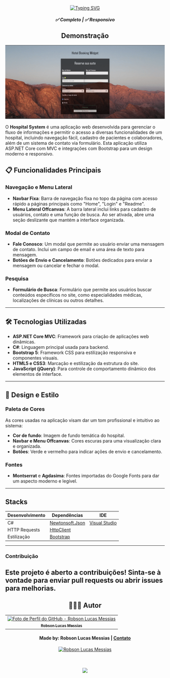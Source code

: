 <div align="center">
  <a href="https://git.io/typing-svg">
    <img src="https://readme-typing-svg.demolab.com?font=Silkscreen&size=20&duration=1500&pause=1000&center=true&vCenter=true&multiline=true&repeat=false&random=false&width=700&height=110&lines=Hospital+System" 
    alt="Typing SVG" />
  </a>
  
  <h5 align="center"> 
    <b>✅ Completo</b> | <b>✅ Responsivo</b>
  </h5>
</div>

<div align="center">
  
  ## Demonstração
  
  ![Demonstração do HospitalSystem](HospitalSystem/wwwroot/assets/video-hotel.gif)
</div>

O **Hospital System** é uma aplicação web desenvolvida para gerenciar o fluxo de informações e permitir o acesso a diversas funcionalidades de um hospital, incluindo navegação fácil, cadastro de pacientes e colaboradores, além de um sistema de contato via formulário. Esta aplicação utiliza ASP.NET Core com MVC e integrações com Bootstrap para um design moderno e responsivo.

## 📋 Funcionalidades Principais

### Navegação e Menu Lateral
- **Navbar Fixa**: Barra de navegação fixa no topo da página com acesso rápido a páginas principais como "Home", "Login" e "Readme".
- **Menu Lateral Offcanvas**: A barra lateral inclui links para cadastro de usuários, contato e uma função de busca. Ao ser ativada, abre uma seção deslizante que mantém a interface organizada.

### Modal de Contato
- **Fale Conosco**: Um modal que permite ao usuário enviar uma mensagem de contato. Inclui um campo de email e uma área de texto para mensagem.
- **Botões de Envio e Cancelamento**: Botões dedicados para enviar a mensagem ou cancelar e fechar o modal.

### Pesquisa
- **Formulário de Busca**: Formulário que permite aos usuários buscar conteúdos específicos no site, como especialidades médicas, localizações de clínicas ou outros detalhes.

---

## 🛠️ Tecnologias Utilizadas

- **ASP.NET Core MVC**: Framework para criação de aplicações web dinâmicas.
- **C#**: Linguagem principal usada para backend.
- **Bootstrap 5**: Framework CSS para estilização responsiva e componentes visuais.
- **HTML5 e CSS3**: Marcação e estilização da estrutura do site.
- **JavaScript (jQuery)**: Para controle de comportamento dinâmico dos elementos de interface.

---

## 🎨 Design e Estilo

### Paleta de Cores

As cores usadas na aplicação visam dar um tom profissional e intuitivo ao sistema:
- **Cor de fundo**: Imagem de fundo temática do hospital.
- **Navbar e Menu Offcanvas**: Cores escuras para uma visualização clara e organizada.
- **Botões**: Verde e vermelho para indicar ações de envio e cancelamento.

### Fontes
- **Montserrat** e **Agdasima**: Fontes importadas do Google Fonts para dar um aspecto moderno e legível.
---

## Stacks

| Desenvolvimento | Dependências                                        | IDE                        |
|-----------------|-----------------------------------------------------|----------------------------|
| C#              | [Newtonsoft.Json](https://www.newtonsoft.com/json)  | [Visual Studio](https://visualstudio.microsoft.com/) |
| HTTP Requests   | [HttpClient](https://learn.microsoft.com/en-us/dotnet/api/system.net.http.httpclient) | 
| Estilização     | [Bootstrap](https://getbootstrap.com/)              |

---
### Contribuição

Este projeto é aberto a contribuições! Sinta-se à vontade para enviar pull requests ou abrir issues para melhorias.
---

<div align="center">

## 👩🏻‍💻 Autor <br>

<table>
  <tr>
    <td align="center">
      <a href="https://github.com/robsonlmds">
        <img src="https://avatars.githubusercontent.com/u/e?email=robsonlmds@hotmail.com&s=500" width="100px;" title="Autor Robson Lucas Messias" alt="Foto de Perfil do GitHub - Robson Lucas Messias"/><br>
        <sub>
          <b>Robson Lucas Messias</b>
        </sub>
      </a>
    </td>
  </tr>
</table>

</div>
 
<h4 align="center">
  Made by: Robson Lucas Messias | <a href="mailto:robsonlmds@hotmail.com">Contato</a>
</h4>

<p align="center">
  <a href="https://www.linkedin.com/in/r-lucas-messias/">
    <img alt="Robson Lucas Messias" src="https://img.shields.io/badge/LinkedIn-R.Lucas_Messias-0e76a8?style=flat&logoColor=white&logo=linkedin">
  </a>
</p>

<h1 align="center">
<img src="https://readme-typing-svg.herokuapp.com/?font=Silkscreen&size=35&center=true&vCenter=true&width=700&height=70&duration=5000&lines=Obrigado+pela+atenção!;" />
</h1>
